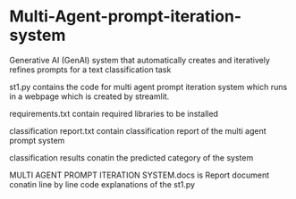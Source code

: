 # Multi-Agent-prompt-iteration-system
Generative AI (GenAI) system that automatically  creates and iteratively refines prompts for a text classification task

st1.py contains the code for multi agent prompt iteration system which runs in a webpage which is created by streamlit.

requirements.txt contain required libraries to  be installed

classification report.txt contain classification report of the multi agent prompt system

classification results conatin the predicted category of the system

MULTI AGENT PROMPT ITERATION SYSTEM.docs is Report document conatin line by line code explanations of the st1.py
